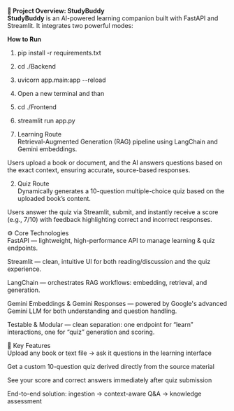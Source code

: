 ****📘 Project Overview: StudyBuddy**** <br>
**StudyBuddy** is an AI-powered learning companion built with FastAPI and Streamlit. It integrates two powerful modes:

**How to Run**
1. pip install -r requirements.txt  
2. cd ./Backend <br>
3. uvicorn app.main:app --reload
4. Open a new terminal and than <br>
5. cd ./Frontend <br>
6. streamlit run app.py

1. Learning Route <br>
Retrieval-Augmented Generation (RAG) pipeline using LangChain and Gemini embeddings.

Users upload a book or document, and the AI answers questions based on the exact context, ensuring accurate, source-based responses.

2. Quiz Route <br>
Dynamically generates a 10-question multiple-choice quiz based on the uploaded book’s content.

Users answer the quiz via Streamlit, submit, and instantly receive a score (e.g., 7/10) with feedback highlighting correct and incorrect responses.

⚙️ Core Technologies <br>
FastAPI — lightweight, high-performance API to manage learning & quiz endpoints.

Streamlit — clean, intuitive UI for both reading/discussion and the quiz experience.

LangChain — orchestrates RAG workflows: embedding, retrieval, and generation.

Gemini Embeddings & Gemini Responses — powered by Google's advanced Gemini LLM for both understanding and question handling.

Testable & Modular — clean separation: one endpoint for “learn” interactions, one for “quiz” generation and scoring.

🎯 Key Features <br>
Upload any book or text file → ask it questions in the learning interface

Get a custom 10-question quiz derived directly from the source material

See your score and correct answers immediately after quiz submission

End-to-end solution: ingestion → context-aware Q&A → knowledge assessment


